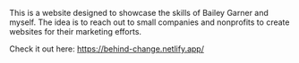 This is a website designed to showcase the skills of Bailey Garner and myself. The idea is to reach out to small companies and nonprofits to create websites for their marketing efforts. 

Check it out here: https://behind-change.netlify.app/
